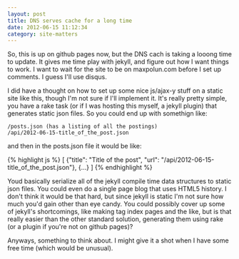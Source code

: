 ```yaml
---
layout: post
title: DNS serves cache for a long time
date: 2012-06-15 11:12:34
category: site-matters
---
```

So, this is up on github pages now, but the DNS cach is taking a looong time to update. It gives me time play with jekyll, and figure out how I want things to work. I want to wait for the site to be on maxpolun.com before I set up comments. I guess I'll use disqus.

I did have a thought on how to set up some nice js/ajax-y stuff on a static site like this, though I'm not sure if I'll implement it. It's really pretty simple, you have a rake task (or if I was hosting this myself, a jekyll plugin) that generates static json files. So you could end up with somethign like:

    
    /posts.json (has a listing of all the postings)
    /api/2012-06-15-title_of_the_post.json 

and then in the posts.json file it would be like:

{% highlight js %}
[
	{"title": "Title of the post", 
	"url": "/api/2012-06-15-title_of_the_post.json"},
	{...}
]
{% endhighlight %}

Youd basically serialize all of the jekyll compile time data structures to static json files. You could even do a single page blog that uses HTML5 history. I don't think it would be that hard, but since jekyll is static I'm not sure how much you'd gain other than eye candy. You could possibly cover up some of jekyll's shortcomings, like making tag index pages and the like, but is that really easier than the other standard solution, generating them using rake (or a plugin if you're not on github pages)?

Anyways, something to think about. I might give it a shot when I have some free time (which would be unusual).